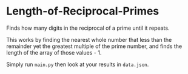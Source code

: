 # Length-of-Reciprocal-Primes
Finds how many digits in the reciprocal of a prime until it repeats.

This works by finding the nearest whole number that less than the remainder yet the greatest multiple of the prime number, and finds the length of the array of those values - 1.

Simply run `main.py` then look at your results in `data.json`.
